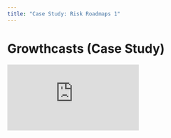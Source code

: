 ```yaml
---
title: "Case Study: Risk Roadmaps 1"
---
```


# Growthcasts (Case Study)

<div class='embed-container'><iframe src='https://player.vimeo.com/video/221740238' frameborder='0' webkitAllowFullScreen mozallowfullscreen allowFullScreen></iframe></div>